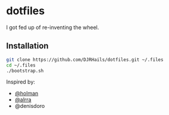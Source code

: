 # dotfiles

I got fed up of re-inventing the wheel.

## Installation
```bash
git clone https://github.com/DJRHails/dotfiles.git ~/.files
cd ~/.files
./bootstrap.sh
```

Inspired by:
- [@holman](https://github.com/holman/dotfiles)
- [@alrra](https://github.com/alrra/dotfiles)
- @denisdoro
